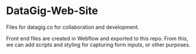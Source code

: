 # DataGig-Web-Site
Files for datagig.co for collaboration and development.

Front end files are created in Webflow and exported to this repo. From this, we can add scripts and styling for capturing 
form inputs, or other purposes.
